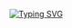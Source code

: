 <!---Пример кода-->
[![Typing SVG](https://readme-typing-svg.herokuapp.com?color=%2336BCF7&lines=Hey+My+name+is+Dmitry+and+I`am+a+QA+Engineer)](https://git.io/typing-svg)
